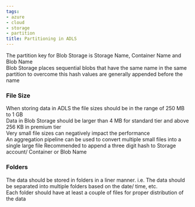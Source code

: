 ```yaml
---
tags:
- azure
- cloud
- storage
- partition
title: Partitioning in ADLS
---
```


The partition key for Blob Storage is Storage Name, Container Name and Blob Name  
Blob Storage places sequential blobs that have the same name in the same partition to overcome this hash values are generally appended before the name

### File Size

When storing data in ADLS the file sizes should be in the range of 250 MB to 1 GB  
Data in Blob Storage should be larger than 4 MB for standard tier and above 256 KB in premium tier  
Very small file sizes can negatively impact the performance  
An aggregation pipeline can be used to convert multiple small files into a single large file
Recommended to append a three digit hash to Storage account/ Container or Blob Name

### Folders

The data should be stored in folders in a liner manner. i.e. The data should be separated into multiple folders based on the date/ time, etc.  
Each folder should have at least a couple of files for proper distribution of the data